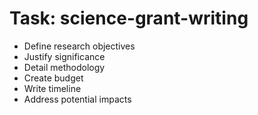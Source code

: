<!-- ---
!-- title: 2024-12-27 23:17:06
!-- author: Yusuke Watanabe
!-- date: /home/ywatanabe/.emacs.d/lisp/llemacs/workspace/resources/prompt-templates/components/02_tasks/science-grant-writing.md
!-- --- -->

# Task: science-grant-writing
* Define research objectives
* Justify significance
* Detail methodology
* Create budget
* Write timeline
* Address potential impacts